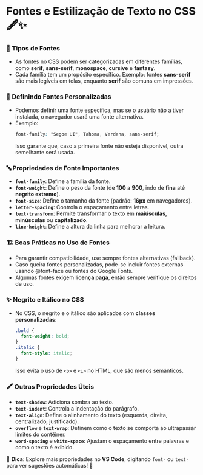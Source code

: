 # Fontes e Estilização de Texto no CSS 🖋️✨  

### 📌 Tipos de Fontes  
- As fontes no CSS podem ser categorizadas em diferentes famílias, como **serif**, **sans-serif**, **monospace**, **cursive** e **fantasy**.  
- Cada família tem um propósito específico. Exemplo: fontes **sans-serif** são mais legíveis em telas, enquanto **serif** são comuns em impressões.  

### 🎨 Definindo Fontes Personalizadas  
- Podemos definir uma fonte específica, mas se o usuário não a tiver instalada, o navegador usará uma fonte alternativa.  
- Exemplo:  
  ```css
  font-family: "Segoe UI", Tahoma, Verdana, sans-serif;
  ```
  Isso garante que, caso a primeira fonte não esteja disponível, outra semelhante será usada.  

### 🔤 Propriedades de Fonte Importantes  
- **`font-family`**: Define a família da fonte.  
- **`font-weight`**: Define o peso da fonte (de **100** a **900**, indo de **fina** até **negrito extremo**).  
- **`font-size`**: Define o tamanho da fonte (padrão: **16px** em navegadores).  
- **`letter-spacing`**: Controla o espaçamento entre letras.  
- **`text-transform`**: Permite transformar o texto em **maiúsculas**, **minúsculas** ou **capitalizado**.  
- **`line-height`**: Define a altura da linha para melhorar a leitura.  

### 🏗️ Boas Práticas no Uso de Fontes  
- Para garantir compatibilidade, use sempre fontes alternativas (fallback).  
- Caso queira fontes personalizadas, pode-se incluir fontes externas usando @font-face ou fontes do Google Fonts.  
- Algumas fontes exigem **licença paga**, então sempre verifique os direitos de uso.  

### ✨ Negrito e Itálico no CSS  
- No CSS, o negrito e o itálico são aplicados com **classes personalizadas**:  
  ```css
  .bold {
    font-weight: bold;
  }
  .italic {
    font-style: italic;
  }
  ```
  Isso evita o uso de `<b>` e `<i>` no HTML, que são menos semânticos.  

### 🖍️ Outras Propriedades Úteis  
- **`text-shadow`**: Adiciona sombra ao texto.  
- **`text-indent`**: Controla a indentação do parágrafo.  
- **`text-align`**: Define o alinhamento do texto (esquerda, direita, centralizado, justificado).  
- **`overflow`** e **`text-wrap`**: Definem como o texto se comporta ao ultrapassar limites do contêiner.  
- **`word-spacing`** e **`white-space`**: Ajustam o espaçamento entre palavras e como o texto é exibido.  

🔎 **Dica**: Explore mais propriedades no **VS Code**, digitando `font-` ou `text-` para ver sugestões automáticas! 🚀  
